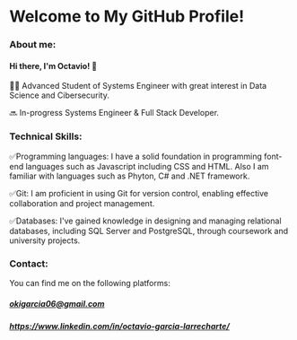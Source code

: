 # Welcome to My GitHub Profile!

### About me:

#### Hi there, I'm Octavio! 👋

🧑‍💻 Advanced Student of Systems Engineer with great interest in Data Science and Cibersecurity.

🔜 In-progress Systems Engineer & Full Stack Developer.

### Technical Skills:
✅Programming languages: I have a solid foundation in programming font-end languages such as Javascript including CSS and HTML. Also I am familiar with languages such as Phyton, C# and .NET framework. 

✅Git: I am proficient in using Git for version control, enabling effective collaboration and project management.

✅Databases: I've gained knowledge in designing and managing relational databases, including SQL Server and PostgreSQL, through coursework and university projects.

### Contact:
You can find me on the following platforms:
##### okigarcia06@gmail.com
##### https://www.linkedin.com/in/octavio-garcia-larrecharte/

